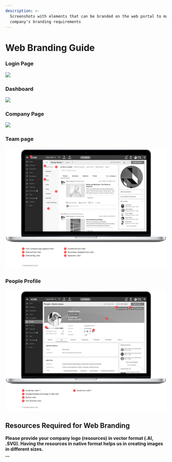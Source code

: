 ```yaml
---
description: >-
  Screenshots with elements that can be branded on the web portal to match your
  company's branding requirements
---
```


# Web Branding Guide

### Login Page

![](.gitbook/assets/web01\_1595516407.png)

### Dashboard&#x20;

![](.gitbook/assets/web02\_1595516407.png)

### Company Page

![](.gitbook/assets/web03\_1595516414.png)

### Team page

![](.gitbook/assets/web04.png)

### People Profile

![](.gitbook/assets/web05.png)

## Resources Req**uired for Web Branding**&#x20;

**Please provide your company logo (resources) in vector format (.AI, .SVG). Having the resources in native format helps us in creating images in different sizes.** \
__
